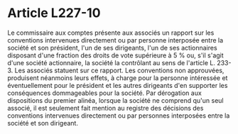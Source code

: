 # Article L227-10

Le commissaire aux comptes présente aux associés un rapport sur les conventions intervenues directement ou par personne interposée entre la société et son président, l'un de ses dirigeants, l'un de ses actionnaires disposant d'une fraction des droits de vote supérieure à 5 % ou, s'il s'agit d'une société actionnaire, la société la contrôlant au sens de l'article L. 233-3.    Les associés statuent sur ce rapport.   Les conventions non approuvées, produisent néanmoins leurs effets, à charge pour la personne intéressée et éventuellement pour le président et les autres dirigeants d'en supporter les conséquences dommageables pour la société.   Par dérogation aux dispositions du premier alinéa, lorsque la société ne comprend qu'un seul associé, il est seulement fait mention au registre des décisions des conventions intervenues directement ou par personnes interposées entre la société et son dirigeant.
